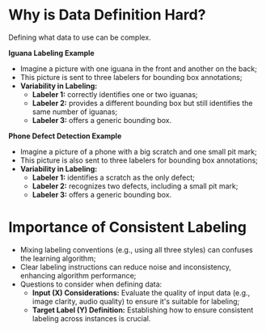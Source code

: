 # Why is Data Definition Hard?

Defining what data to use can be complex.

**Iguana Labeling Example**

 - Imagine a picture with one iguana in the front and another on the back;
 - This picture is sent to three labelers for bounding box annotations;
 - **Variability in Labeling:**
    - **Labeler 1:** correctly identifies one or two iguanas;
    - **Labeler 2:** provides a different bounding box but still identifies the same number of iguanas;
    - **Labeler 3:** offers a generic bounding box.

**Phone Defect Detection Example**

 - Imagine a picture of a phone with a big scratch and one small pit mark;
 - This picture is also sent to three labelers for bounding box annotations;
 - **Variability in Labeling:**
    - **Labeler 1:** identifies a scratch as the only defect;
    - **Labeler 2:** recognizes two defects, including a small pit mark;
    - **Labeler 3:** offers a generic bounding box.

# Importance of Consistent Labeling

 - Mixing labeling conventions (e.g., using all three styles) can confuses the learning algorithm;
 - Clear labeling instructions can reduce noise and inconsistency, enhancing algorithm performance;
 - Questions to consider when defining data:
    - **Input (X) Considerations:** Evaluate the quality of input data (e.g., image clarity, audio quality) to ensure it's suitable for labeling;
    - **Target Label (Y) Definition:** Establishing how to ensure consistent labeling across instances is crucial.
